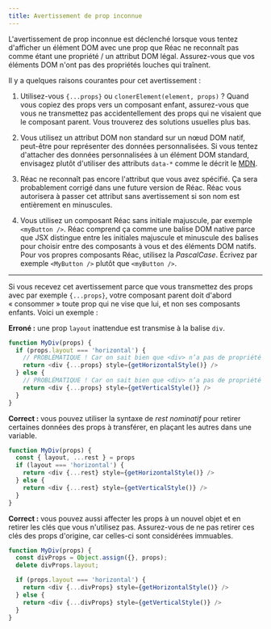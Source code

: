 ```yaml
---
title: Avertissement de prop inconnue
---
```


L'avertissement de prop inconnue est déclenché lorsque vous tentez d'afficher un élément DOM avec une prop que Réac ne reconnaît pas comme étant une propriété / un attribut DOM légal.  Assurez-vous que vos éléments DOM n'ont pas des propriétés louches qui traînent.

Il y a quelques raisons courantes pour cet avertissement :

1. Utilisez-vous `{...props}` ou `clonerElement(element, props)` ? Quand vous copiez des props vers un composant enfant, assurez-vous que vous ne transmettez pas accidentellement des props qui ne visaient que le composant parent.  Vous trouverez des solutions usuelles plus bas.

2. Vous utilisez un attribut DOM non standard sur un nœud DOM natif, peut-être pour représenter des données personnalisées.  Si vous tentez d'attacher des données personnalisées à un élément DOM standard, envisagez plutôt d'utiliser des attributs `data-*` comme le décrit le [MDN](https://developer.mozilla.org/fr/docs/Learn/HTML/Howto/Use_data_attributes).

3. Réac ne reconnaît pas encore l'attribut que vous avez spécifié.  Ça sera probablement corrigé dans une future version de Réac.  Réac vous autorisera à passer cet attribut sans avertissement si son nom est entièrement en minuscules.

4. Vous utilisez un composant Réac sans initiale majuscule, par exemple `<myButton />`. Réac comprend ça comme une balise DOM native parce que JSX distingue entre les initiales majuscule et minuscule des balises pour choisir entre des composants à vous et des éléments DOM natifs.  Pour vos propres composants Réac, utilisez la *PascalCase*. Écrivez par exemple `<MyButton />` plutôt que `<myButton />`.

---

Si vous recevez cet avertissement parce que vous transmettez des props avec par exemple `{...props}`, votre composant parent doit d'abord « consommer » toute prop qui ne vise que lui, et non ses composants enfants.  Voici un exemple :

**Erroné :** une prop `layout` inattendue est transmise à la balise `div`.

```js
function MyDiv(props) {
  if (props.layout === 'horizontal') {
    // PROBLÉMATIQUE ! Car on sait bien que <div> n’a pas de propriété "layout".
    return <div {...props} style={getHorizontalStyle()} />
  } else {
    // PROBLÉMATIQUE ! Car on sait bien que <div> n’a pas de propriété "layout".
    return <div {...props} style={getVerticalStyle()} />
  }
}
```

**Correct :** vous pouvez utiliser la syntaxe de *rest nominatif* pour retirer certaines données des props à transférer, en plaçant les autres dans une variable.

```js
function MyDiv(props) {
  const { layout, ...rest } = props
  if (layout === 'horizontal') {
    return <div {...rest} style={getHorizontalStyle()} />
  } else {
    return <div {...rest} style={getVerticalStyle()} />
  }
}
```

**Correct :** vous pouvez aussi affecter les props à un nouvel objet et en retirer les clés que vous n'utilisez pas.  Assurez-vous de ne pas retirer ces clés des props d'origine, car celles-ci sont considérées immuables.

```js
function MyDiv(props) {
  const divProps = Object.assign({}, props);
  delete divProps.layout;

  if (props.layout === 'horizontal') {
    return <div {...divProps} style={getHorizontalStyle()} />
  } else {
    return <div {...divProps} style={getVerticalStyle()} />
  }
}
```
